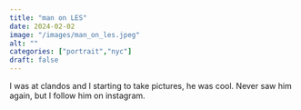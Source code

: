 ```yaml
---
title: "man on LES"
date: 2024-02-02
image: "/images/man_on_les.jpeg"
alt: ""
categories: ["portrait","nyc"]
draft: false
---
```


I was at clandos and I starting to take pictures, he was cool. Never saw him again, but I follow him on instagram.